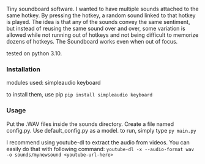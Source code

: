 Tiny soundboard software.
I wanted to have multiple sounds attached to the same hotkey. By pressing the hotkey, a random sound linked to that hotkey is played.
The idea is that any of the sounds convey the same sentiment, but instead of reusing the same sound over and over, some variation is allowed while not running out of hotkeys and not being difficult to memorize dozens of hotkeys.
The Soundboard works even when out of focus.

tested on python 3.10.

### Installation
modules used:
simpleaudio
keyboard

to install them, use pip
`pip install simpleaudio keyboard`

### Usage

Put the .WAV files inside the sounds directory.
Create a file named config.py. Use default_config.py as a model.
to run, simply type
`py main.py`

I recommend using youtube-dl to extract the audio from videos. You can easily do that with following command:
`youtube-dl -x --audio-format wav -o sounds/mynewsound <youtube-url-here>`
